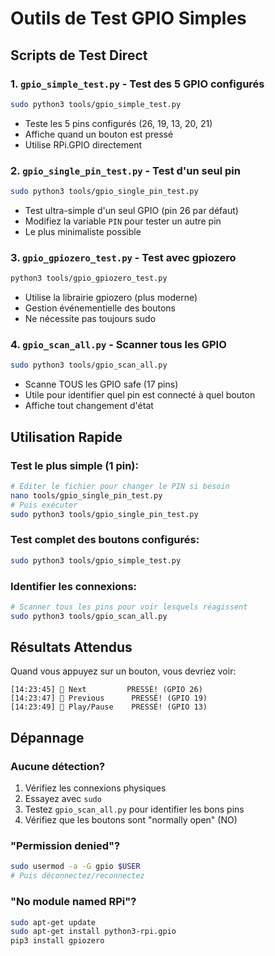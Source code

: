 # Outils de Test GPIO Simples

## Scripts de Test Direct

### 1. `gpio_simple_test.py` - Test des 5 GPIO configurés
```bash
sudo python3 tools/gpio_simple_test.py
```
- Teste les 5 pins configurés (26, 19, 13, 20, 21)
- Affiche quand un bouton est pressé
- Utilise RPi.GPIO directement

### 2. `gpio_single_pin_test.py` - Test d'un seul pin
```bash
sudo python3 tools/gpio_single_pin_test.py
```
- Test ultra-simple d'un seul GPIO (pin 26 par défaut)
- Modifiez la variable `PIN` pour tester un autre pin
- Le plus minimaliste possible

### 3. `gpio_gpiozero_test.py` - Test avec gpiozero
```bash
python3 tools/gpio_gpiozero_test.py
```
- Utilise la librairie gpiozero (plus moderne)
- Gestion événementielle des boutons
- Ne nécessite pas toujours sudo

### 4. `gpio_scan_all.py` - Scanner tous les GPIO
```bash
sudo python3 tools/gpio_scan_all.py
```
- Scanne TOUS les GPIO safe (17 pins)
- Utile pour identifier quel pin est connecté à quel bouton
- Affiche tout changement d'état

## Utilisation Rapide

### Test le plus simple (1 pin):
```bash
# Éditer le fichier pour changer le PIN si besoin
nano tools/gpio_single_pin_test.py
# Puis exécuter
sudo python3 tools/gpio_single_pin_test.py
```

### Test complet des boutons configurés:
```bash
sudo python3 tools/gpio_simple_test.py
```

### Identifier les connexions:
```bash
# Scanner tous les pins pour voir lesquels réagissent
sudo python3 tools/gpio_scan_all.py
```

## Résultats Attendus

Quand vous appuyez sur un bouton, vous devriez voir:
```
[14:23:45] 🔘 Next         PRESSÉ! (GPIO 26)
[14:23:47] 🔘 Previous      PRESSÉ! (GPIO 19)
[14:23:49] 🔘 Play/Pause    PRESSÉ! (GPIO 13)
```

## Dépannage

### Aucune détection?
1. Vérifiez les connexions physiques
2. Essayez avec `sudo`
3. Testez `gpio_scan_all.py` pour identifier les bons pins
4. Vérifiez que les boutons sont "normally open" (NO)

### "Permission denied"?
```bash
sudo usermod -a -G gpio $USER
# Puis déconnectez/reconnectez
```

### "No module named RPi"?
```bash
sudo apt-get update
sudo apt-get install python3-rpi.gpio
pip3 install gpiozero
```